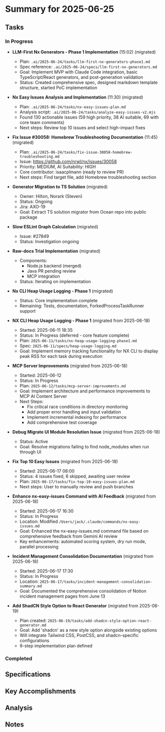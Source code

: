 # Summary for 2025-06-25

## Tasks

### In Progress

- **LLM-First Nx Generators - Phase 1 Implementation** (15:02) (migrated)
  - Plan: `.ai/2025-06-24/tasks/llm-first-nx-generators-phase1.md`
  - Spec reference: `.ai/2025-06-24/specs/llm-first-nx-generators.md`
  - Goal: Implement MVP with Claude Code integration, basic TypeScript/React generators, and post-generation validation
  - Status: Created comprehensive spec, designed markdown template structure, started PoC implementation

- **Nx Easy Issues Analysis and Implementation** (11:30) (migrated)
  - Plan: `.ai/2025-06-24/tasks/nx-easy-issues-plan.md`
  - Analysis script: `.ai/2025-06-24/tasks/analyze-easy-issues-v2.mjs`
  - Found 130 actionable issues (59 high priority, 38 AI suitable, 69 with core team comments)
  - Next steps: Review top 10 issues and select high-impact fixes

- **Fix Issue #30058: Homebrew Troubleshooting Documentation** (11:45) (migrated)
  - Plan: `.ai/2025-06-24/tasks/fix-issue-30058-homebrew-troubleshooting.md`
  - Issue: https://github.com/nrwl/nx/issues/30058
  - Priority: MEDIUM, AI Suitability: HIGH
  - Core contributor: isaacplmann (ready to review PR)
  - Next steps: Find target file, add Homebrew troubleshooting section

- **Generator Migration to TS Solution** (migrated)
  - Owner: Hilton, Norark (Steven)
  - Status: Ongoing
  - Jira: AXO-19
  - Goal: Extract TS solution migrator from Ocean repo into public package

- **Slow ESLint Graph Calculation** (migrated)
  - Issue: #27849
  - Status: Investigation ongoing

- **Raw-docs Trial Implementation** (migrated)
  - Components:
    - Node.js backend (merged)
    - Java PR pending review
    - MCP integration
  - Status: Iterating on implementation

- **Nx CLI Heap Usage Logging - Phase 1** (migrated)
  - Status: Core implementation complete
  - Remaining: Tests, documentation, ForkedProcessTaskRunner support

- **NX CLI Heap Usage Logging - Phase 1** (migrated from 2025-06-18)
  - Started: 2025-06-11 18:35
  - Status: In Progress (deferred - core feature complete)
  - Plan: `2025-06-11/tasks/nx-heap-usage-logging-phase1.md`
  - Spec: `2025-06-11/specs/heap-usage-logging.md`
  - Goal: Implement memory tracking functionality for NX CLI to display peak RSS for each task during execution

- **MCP Server Improvements** (migrated from 2025-06-18)
  - Started: 2025-06-12
  - Status: In Progress
  - Plan: `2025-06-12/tasks/mcp-server-improvements.md`
  - Goal: Implement architecture and performance improvements to MCP AI Content Server
  - Next Steps:
    - Fix critical race conditions in directory monitoring
    - Add proper error handling and input validation
    - Implement incremental indexing for performance
    - Add comprehensive test coverage

- **Debug Migrate UI Module Resolution Issue** (migrated from 2025-06-18)
  - Status: Active
  - Goal: Resolve migrations failing to find node_modules when run through UI

- **Fix Top 10 Easy Issues** (migrated from 2025-06-18)
  - Started: 2025-06-17 08:00
  - Status: 4 issues fixed, 6 skipped, awaiting user review
  - Plan: `2025-06-17/tasks/fix-top-10-easy-issues-plan.md`
  - Next steps: User to manually review and push branches

- **Enhance nx-easy-issues Command with AI Feedback** (migrated from 2025-06-18)
  - Started: 2025-06-17 16:30
  - Status: In Progress
  - Location: Modified `/Users/jack/.claude/commands/nx-easy-issues.md`
  - Goal: Enhanced the nx-easy-issues.md command file based on comprehensive feedback from Gemini AI review
  - Key enhancements: automated scoring system, dry run mode, parallel processing

- **Incident Management Consolidation Documentation** (migrated from 2025-06-18)
  - Started: 2025-06-17 17:30
  - Status: In Progress
  - Location: `2025-06-17/tasks/incident-management-consolidation-summary.md`
  - Goal: Documented the comprehensive consolidation of Notion incident management pages from June 13

- **Add ShadCN Style Option to React Generator** (migrated from 2025-06-19)
  - Plan created: `2025-06-19/tasks/add-shadcn-style-option-react-generator.md`
  - Goal: Add 'shadcn' as a new style option alongside existing options
  - Will integrate Tailwind CSS, PostCSS, and shadcn-specific configurations
  - 9-step implementation plan defined

### Completed

## Specifications

## Key Accomplishments

## Analysis

## Notes